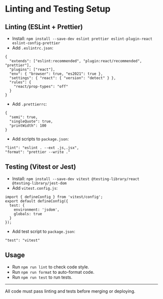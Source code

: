 # Linting and Testing Setup

## Linting (ESLint + Prettier)
- Install: `npm install --save-dev eslint prettier eslint-plugin-react eslint-config-prettier`
- Add `.eslintrc.json`:
```
{
  "extends": ["eslint:recommended", "plugin:react/recommended", "prettier"],
  "plugins": ["react"],
  "env": { "browser": true, "es2021": true },
  "settings": { "react": { "version": "detect" } },
  "rules": {
    "react/prop-types": "off"
  }
}
```
- Add `.prettierrc`:
```
{
  "semi": true,
  "singleQuote": true,
  "printWidth": 100
}
```
- Add scripts to `package.json`:
```
"lint": "eslint . --ext .js,.jsx",
"format": "prettier --write ."
```

## Testing (Vitest or Jest)
- Install: `npm install --save-dev vitest @testing-library/react @testing-library/jest-dom`
- Add `vitest.config.js`:
```
import { defineConfig } from 'vitest/config';
export default defineConfig({
  test: {
    environment: 'jsdom',
    globals: true
  }
});
```
- Add test script to `package.json`:
```
"test": "vitest"
```

## Usage
- Run `npm run lint` to check code style.
- Run `npm run format` to auto-format code.
- Run `npm run test` to run tests.

---

All code must pass linting and tests before merging or deploying.